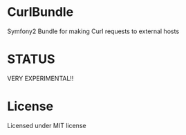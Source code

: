 CurlBundle
==========

Symfony2 Bundle for making Curl requests to external hosts

STATUS
======
VERY EXPERIMENTAL!!

License
=======

Licensed under MIT license
